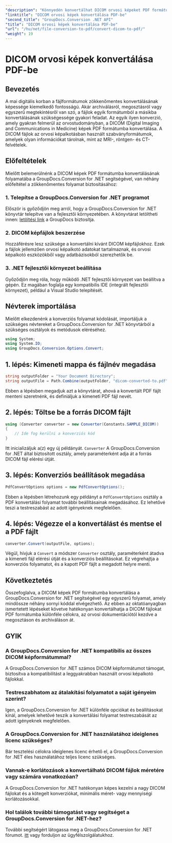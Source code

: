 ```yaml
---
"description": "Könnyedén konvertálhat DICOM orvosi képeket PDF formátumba a GroupDocs.Conversion for .NET segítségével. Rugalmas, hatékony és testreszabható konverziós megoldás."
"linktitle": "DICOM orvosi képek konvertálása PDF-be"
"second_title": "GroupDocs.Conversion .NET API"
"title": "DICOM orvosi képek konvertálása PDF-be"
"url": "/hu/net/file-conversion-to-pdf/convert-dicom-to-pdf/"
"weight": 19
---
```


# DICOM orvosi képek konvertálása PDF-be

## Bevezetés
A mai digitális korban a fájlformátumok zökkenőmentes konvertálásának képessége kiemelkedő fontosságú. Akár archiválásról, megosztásról vagy egyszerű megtekintésről van szó, a fájlok egyik formátumból a másikba konvertálásának szükségessége gyakori feladat. Az egyik ilyen konverzió, amely gyakran felmerül az orvostudományban, a DICOM (Digital Imaging and Communications in Medicine) képek PDF formátumba konvertálása. A DICOM fájlok az orvosi képalkotásban használt szabványformátumok, amelyek olyan információkat tárolnak, mint az MRI-, röntgen- és CT-felvételek.
## Előfeltételek
Mielőtt belemerülnénk a DICOM képek PDF formátumba konvertálásának folyamatába a GroupDocs.Conversion for .NET segítségével, van néhány előfeltétel a zökkenőmentes folyamat biztosításához:
### 1. Telepítse a GroupDocs.Conversion for .NET programot
Először is győződjön meg arról, hogy a GroupDocs.Conversion for .NET könyvtár telepítve van a fejlesztői környezetében. A könyvtárat letöltheti innen: [letöltési link](https://releases.groupdocs.com/conversion/net/) a GroupDocs biztosítja.
### 2. DICOM képfájlok beszerzése
Hozzáférésre lesz szüksége a konvertálni kívánt DICOM képfájlokhoz. Ezek a fájlok jellemzően orvosi képalkotó adatokat tartalmaznak, és orvosi képalkotó eszközökből vagy adatbázisokból szerezhetők be.
### 3. .NET fejlesztői környezet beállítása
Győződjön meg róla, hogy működő .NET fejlesztői környezet van beállítva a gépén. Ez magában foglalja egy kompatibilis IDE (integrált fejlesztői környezet), például a Visual Studio telepítését.

## Névterek importálása
Mielőtt elkezdenénk a konverziós folyamat kódolását, importáljuk a szükséges névtereket a GroupDocs.Conversion for .NET könyvtárból a szükséges osztályok és metódusok eléréséhez.
```csharp
using System;
using System.IO;
using GroupDocs.Conversion.Options.Convert;
```
## 1. lépés: Kimeneti mappa és fájlnév megadása
```csharp
string outputFolder = "Your Document Directory";
string outputFile = Path.Combine(outputFolder, "dicom-converted-to.pdf");
```
Ebben a lépésben megadjuk azt a könyvtárat, ahová a konvertált PDF fájlt menteni szeretnénk, és definiáljuk a kimeneti PDF fájl nevét.
## 2. lépés: Töltse be a forrás DICOM fájlt
```csharp
using (Converter converter = new Converter(Constants.SAMPLE_DICOM))
{
    // Ide fog kerülni a konverziós kód
}
```
Itt inicializáljuk a(z) egy új példányát. `Converter` A GroupDocs.Conversion for .NET által biztosított osztály, amely paraméterként adja át a forrás DICOM fájl elérési útját.
## 3. lépés: Konverziós beállítások megadása
```csharp
PdfConvertOptions options = new PdfConvertOptions();
```
Ebben a lépésben létrehozunk egy példányt a `PdfConvertOptions` osztály a PDF konvertálási folyamat további beállításainak megadásához. Ez lehetővé teszi a testreszabást az adott igényeknek megfelelően.
## 4. lépés: Végezze el a konvertálást és mentse el a PDF fájlt
```csharp
converter.Convert(outputFile, options);
```
Végül, hívjuk a `Convert` a módszer `Converter` osztály, paraméterként átadva a kimeneti fájl elérési útját és a konverziós beállításokat. Ez végrehajtja a konverziós folyamatot, és a kapott PDF fájlt a megadott helyre menti.

## Következtetés
Összefoglalva, a DICOM képek PDF formátumba konvertálása a GroupDocs.Conversion for .NET segítségével egy egyszerű folyamat, amely mindössze néhány sornyi kóddal elvégezhető. Az ebben az oktatóanyagban ismertetett lépéseket követve hatékonyan konvertálhatja a DICOM fájlokat PDF formátumba különféle célokra, az orvosi dokumentációtól kezdve a megosztáson és archiváláson át.
## GYIK
### A GroupDocs.Conversion for .NET kompatibilis az összes DICOM képformátummal?
A GroupDocs.Conversion for .NET számos DICOM képformátumot támogat, biztosítva a kompatibilitást a leggyakrabban használt orvosi képalkotó fájlokkal.
### Testreszabhatom az átalakítási folyamatot a saját igényeim szerint?
Igen, a GroupDocs.Conversion for .NET különféle opciókat és beállításokat kínál, amelyek lehetővé teszik a konvertálási folyamat testreszabását az adott igényeknek megfelelően.
### A GroupDocs.Conversion for .NET használatához ideiglenes licenc szükséges?
Bár tesztelési célokra ideiglenes licenc érhető el, a GroupDocs.Conversion for .NET éles használatához teljes licenc szükséges.
### Vannak-e korlátozások a konvertálható DICOM fájlok méretére vagy számára vonatkozóan?
A GroupDocs.Conversion for .NET hatékonyan képes kezelni a nagy DICOM fájlokat és a kötegelt konverziókat, minimális méret- vagy mennyiségi korlátozásokkal.
### Hol találok további támogatást vagy segítséget a GroupDocs.Conversion for .NET-hez?
További segítségért látogassa meg a GroupDocs.Conversion for .NET fórumot. [itt](https://forum.groupdocs.com/c/conversion/11) vagy forduljon az ügyfélszolgálatukhoz.